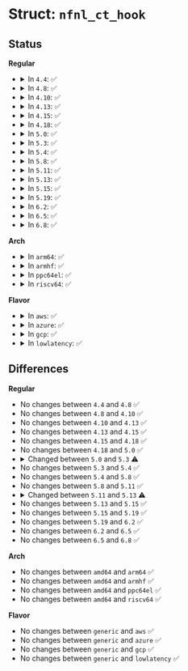 # Struct: <code>nfnl_ct_hook</code>

## Status
<b>Regular</b>
<ul>
<li>
<details>
<summary>In <code>4.4</code>: ✅</summary>

```c
struct nfnl_ct_hook {
    struct nf_conn * (*get_ct)(const struct sk_buff *, enum ip_conntrack_info *);
    size_t (*build_size)(const struct nf_conn *);
    int (*build)(struct sk_buff *, struct nf_conn *, enum ip_conntrack_info, u_int16_t, u_int16_t);
    int (*parse)(const struct nlattr *, struct nf_conn *);
    int (*attach_expect)(const struct nlattr *, struct nf_conn *, u32, u32);
    void (*seq_adjust)(struct sk_buff *, struct nf_conn *, enum ip_conntrack_info, s32);
};
```
</details>
</li>
<li>
<details>
<summary>In <code>4.8</code>: ✅</summary>

```c
struct nfnl_ct_hook {
    struct nf_conn * (*get_ct)(const struct sk_buff *, enum ip_conntrack_info *);
    size_t (*build_size)(const struct nf_conn *);
    int (*build)(struct sk_buff *, struct nf_conn *, enum ip_conntrack_info, u_int16_t, u_int16_t);
    int (*parse)(const struct nlattr *, struct nf_conn *);
    int (*attach_expect)(const struct nlattr *, struct nf_conn *, u32, u32);
    void (*seq_adjust)(struct sk_buff *, struct nf_conn *, enum ip_conntrack_info, s32);
};
```
</details>
</li>
<li>
<details>
<summary>In <code>4.10</code>: ✅</summary>

```c
struct nfnl_ct_hook {
    struct nf_conn * (*get_ct)(const struct sk_buff *, enum ip_conntrack_info *);
    size_t (*build_size)(const struct nf_conn *);
    int (*build)(struct sk_buff *, struct nf_conn *, enum ip_conntrack_info, u_int16_t, u_int16_t);
    int (*parse)(const struct nlattr *, struct nf_conn *);
    int (*attach_expect)(const struct nlattr *, struct nf_conn *, u32, u32);
    void (*seq_adjust)(struct sk_buff *, struct nf_conn *, enum ip_conntrack_info, s32);
};
```
</details>
</li>
<li>
<details>
<summary>In <code>4.13</code>: ✅</summary>

```c
struct nfnl_ct_hook {
    struct nf_conn * (*get_ct)(const struct sk_buff *, enum ip_conntrack_info *);
    size_t (*build_size)(const struct nf_conn *);
    int (*build)(struct sk_buff *, struct nf_conn *, enum ip_conntrack_info, u_int16_t, u_int16_t);
    int (*parse)(const struct nlattr *, struct nf_conn *);
    int (*attach_expect)(const struct nlattr *, struct nf_conn *, u32, u32);
    void (*seq_adjust)(struct sk_buff *, struct nf_conn *, enum ip_conntrack_info, s32);
};
```
</details>
</li>
<li>
<details>
<summary>In <code>4.15</code>: ✅</summary>

```c
struct nfnl_ct_hook {
    struct nf_conn * (*get_ct)(const struct sk_buff *, enum ip_conntrack_info *);
    size_t (*build_size)(const struct nf_conn *);
    int (*build)(struct sk_buff *, struct nf_conn *, enum ip_conntrack_info, u_int16_t, u_int16_t);
    int (*parse)(const struct nlattr *, struct nf_conn *);
    int (*attach_expect)(const struct nlattr *, struct nf_conn *, u32, u32);
    void (*seq_adjust)(struct sk_buff *, struct nf_conn *, enum ip_conntrack_info, s32);
};
```
</details>
</li>
<li>
<details>
<summary>In <code>4.18</code>: ✅</summary>

```c
struct nfnl_ct_hook {
    struct nf_conn * (*get_ct)(const struct sk_buff *, enum ip_conntrack_info *);
    size_t (*build_size)(const struct nf_conn *);
    int (*build)(struct sk_buff *, struct nf_conn *, enum ip_conntrack_info, u_int16_t, u_int16_t);
    int (*parse)(const struct nlattr *, struct nf_conn *);
    int (*attach_expect)(const struct nlattr *, struct nf_conn *, u32, u32);
    void (*seq_adjust)(struct sk_buff *, struct nf_conn *, enum ip_conntrack_info, s32);
};
```
</details>
</li>
<li>
<details>
<summary>In <code>5.0</code>: ✅</summary>

```c
struct nfnl_ct_hook {
    struct nf_conn * (*get_ct)(const struct sk_buff *, enum ip_conntrack_info *);
    size_t (*build_size)(const struct nf_conn *);
    int (*build)(struct sk_buff *, struct nf_conn *, enum ip_conntrack_info, u_int16_t, u_int16_t);
    int (*parse)(const struct nlattr *, struct nf_conn *);
    int (*attach_expect)(const struct nlattr *, struct nf_conn *, u32, u32);
    void (*seq_adjust)(struct sk_buff *, struct nf_conn *, enum ip_conntrack_info, s32);
};
```
</details>
</li>
<li>
<details>
<summary>In <code>5.3</code>: ✅</summary>

```c
struct nfnl_ct_hook {
    struct nf_conn * (*get_ct)(const struct sk_buff *, enum ip_conntrack_info *);
    size_t (*build_size)(const struct nf_conn *);
    int (*build)(struct sk_buff *, struct nf_conn *, enum ip_conntrack_info, u_int16_t, u_int16_t);
    int (*parse)(const struct nlattr *, struct nf_conn *);
    int (*attach_expect)(const struct nlattr *, struct nf_conn *, u32, u32);
    void (*seq_adjust)(struct sk_buff *, struct nf_conn *, enum ip_conntrack_info, s32);
};
```
</details>
</li>
<li>
<details>
<summary>In <code>5.4</code>: ✅</summary>

```c
struct nfnl_ct_hook {
    struct nf_conn * (*get_ct)(const struct sk_buff *, enum ip_conntrack_info *);
    size_t (*build_size)(const struct nf_conn *);
    int (*build)(struct sk_buff *, struct nf_conn *, enum ip_conntrack_info, u_int16_t, u_int16_t);
    int (*parse)(const struct nlattr *, struct nf_conn *);
    int (*attach_expect)(const struct nlattr *, struct nf_conn *, u32, u32);
    void (*seq_adjust)(struct sk_buff *, struct nf_conn *, enum ip_conntrack_info, s32);
};
```
</details>
</li>
<li>
<details>
<summary>In <code>5.8</code>: ✅</summary>

```c
struct nfnl_ct_hook {
    struct nf_conn * (*get_ct)(const struct sk_buff *, enum ip_conntrack_info *);
    size_t (*build_size)(const struct nf_conn *);
    int (*build)(struct sk_buff *, struct nf_conn *, enum ip_conntrack_info, u_int16_t, u_int16_t);
    int (*parse)(const struct nlattr *, struct nf_conn *);
    int (*attach_expect)(const struct nlattr *, struct nf_conn *, u32, u32);
    void (*seq_adjust)(struct sk_buff *, struct nf_conn *, enum ip_conntrack_info, s32);
};
```
</details>
</li>
<li>
<details>
<summary>In <code>5.11</code>: ✅</summary>

```c
struct nfnl_ct_hook {
    struct nf_conn * (*get_ct)(const struct sk_buff *, enum ip_conntrack_info *);
    size_t (*build_size)(const struct nf_conn *);
    int (*build)(struct sk_buff *, struct nf_conn *, enum ip_conntrack_info, u_int16_t, u_int16_t);
    int (*parse)(const struct nlattr *, struct nf_conn *);
    int (*attach_expect)(const struct nlattr *, struct nf_conn *, u32, u32);
    void (*seq_adjust)(struct sk_buff *, struct nf_conn *, enum ip_conntrack_info, s32);
};
```
</details>
</li>
<li>
<details>
<summary>In <code>5.13</code>: ✅</summary>

```c
struct nfnl_ct_hook {
    size_t (*build_size)(const struct nf_conn *);
    int (*build)(struct sk_buff *, struct nf_conn *, enum ip_conntrack_info, u_int16_t, u_int16_t);
    int (*parse)(const struct nlattr *, struct nf_conn *);
    int (*attach_expect)(const struct nlattr *, struct nf_conn *, u32, u32);
    void (*seq_adjust)(struct sk_buff *, struct nf_conn *, enum ip_conntrack_info, s32);
};
```
</details>
</li>
<li>
<details>
<summary>In <code>5.15</code>: ✅</summary>

```c
struct nfnl_ct_hook {
    size_t (*build_size)(const struct nf_conn *);
    int (*build)(struct sk_buff *, struct nf_conn *, enum ip_conntrack_info, u_int16_t, u_int16_t);
    int (*parse)(const struct nlattr *, struct nf_conn *);
    int (*attach_expect)(const struct nlattr *, struct nf_conn *, u32, u32);
    void (*seq_adjust)(struct sk_buff *, struct nf_conn *, enum ip_conntrack_info, s32);
};
```
</details>
</li>
<li>
<details>
<summary>In <code>5.19</code>: ✅</summary>

```c
struct nfnl_ct_hook {
    size_t (*build_size)(const struct nf_conn *);
    int (*build)(struct sk_buff *, struct nf_conn *, enum ip_conntrack_info, u_int16_t, u_int16_t);
    int (*parse)(const struct nlattr *, struct nf_conn *);
    int (*attach_expect)(const struct nlattr *, struct nf_conn *, u32, u32);
    void (*seq_adjust)(struct sk_buff *, struct nf_conn *, enum ip_conntrack_info, s32);
};
```
</details>
</li>
<li>
<details>
<summary>In <code>6.2</code>: ✅</summary>

```c
struct nfnl_ct_hook {
    size_t (*build_size)(const struct nf_conn *);
    int (*build)(struct sk_buff *, struct nf_conn *, enum ip_conntrack_info, u_int16_t, u_int16_t);
    int (*parse)(const struct nlattr *, struct nf_conn *);
    int (*attach_expect)(const struct nlattr *, struct nf_conn *, u32, u32);
    void (*seq_adjust)(struct sk_buff *, struct nf_conn *, enum ip_conntrack_info, s32);
};
```
</details>
</li>
<li>
<details>
<summary>In <code>6.5</code>: ✅</summary>

```c
struct nfnl_ct_hook {
    size_t (*build_size)(const struct nf_conn *);
    int (*build)(struct sk_buff *, struct nf_conn *, enum ip_conntrack_info, u_int16_t, u_int16_t);
    int (*parse)(const struct nlattr *, struct nf_conn *);
    int (*attach_expect)(const struct nlattr *, struct nf_conn *, u32, u32);
    void (*seq_adjust)(struct sk_buff *, struct nf_conn *, enum ip_conntrack_info, s32);
};
```
</details>
</li>
<li>
<details>
<summary>In <code>6.8</code>: ✅</summary>

```c
struct nfnl_ct_hook {
    size_t (*build_size)(const struct nf_conn *);
    int (*build)(struct sk_buff *, struct nf_conn *, enum ip_conntrack_info, u_int16_t, u_int16_t);
    int (*parse)(const struct nlattr *, struct nf_conn *);
    int (*attach_expect)(const struct nlattr *, struct nf_conn *, u32, u32);
    void (*seq_adjust)(struct sk_buff *, struct nf_conn *, enum ip_conntrack_info, s32);
};
```
</details>
</li>
</ul>
<b>Arch</b>
<ul>
<li>
<details>
<summary>In <code>arm64</code>: ✅</summary>

```c
struct nfnl_ct_hook {
    struct nf_conn * (*get_ct)(const struct sk_buff *, enum ip_conntrack_info *);
    size_t (*build_size)(const struct nf_conn *);
    int (*build)(struct sk_buff *, struct nf_conn *, enum ip_conntrack_info, u_int16_t, u_int16_t);
    int (*parse)(const struct nlattr *, struct nf_conn *);
    int (*attach_expect)(const struct nlattr *, struct nf_conn *, u32, u32);
    void (*seq_adjust)(struct sk_buff *, struct nf_conn *, enum ip_conntrack_info, s32);
};
```
</details>
</li>
<li>
<details>
<summary>In <code>armhf</code>: ✅</summary>

```c
struct nfnl_ct_hook {
    struct nf_conn * (*get_ct)(const struct sk_buff *, enum ip_conntrack_info *);
    size_t (*build_size)(const struct nf_conn *);
    int (*build)(struct sk_buff *, struct nf_conn *, enum ip_conntrack_info, u_int16_t, u_int16_t);
    int (*parse)(const struct nlattr *, struct nf_conn *);
    int (*attach_expect)(const struct nlattr *, struct nf_conn *, u32, u32);
    void (*seq_adjust)(struct sk_buff *, struct nf_conn *, enum ip_conntrack_info, s32);
};
```
</details>
</li>
<li>
<details>
<summary>In <code>ppc64el</code>: ✅</summary>

```c
struct nfnl_ct_hook {
    struct nf_conn * (*get_ct)(const struct sk_buff *, enum ip_conntrack_info *);
    size_t (*build_size)(const struct nf_conn *);
    int (*build)(struct sk_buff *, struct nf_conn *, enum ip_conntrack_info, u_int16_t, u_int16_t);
    int (*parse)(const struct nlattr *, struct nf_conn *);
    int (*attach_expect)(const struct nlattr *, struct nf_conn *, u32, u32);
    void (*seq_adjust)(struct sk_buff *, struct nf_conn *, enum ip_conntrack_info, s32);
};
```
</details>
</li>
<li>
<details>
<summary>In <code>riscv64</code>: ✅</summary>

```c
struct nfnl_ct_hook {
    struct nf_conn * (*get_ct)(const struct sk_buff *, enum ip_conntrack_info *);
    size_t (*build_size)(const struct nf_conn *);
    int (*build)(struct sk_buff *, struct nf_conn *, enum ip_conntrack_info, u_int16_t, u_int16_t);
    int (*parse)(const struct nlattr *, struct nf_conn *);
    int (*attach_expect)(const struct nlattr *, struct nf_conn *, u32, u32);
    void (*seq_adjust)(struct sk_buff *, struct nf_conn *, enum ip_conntrack_info, s32);
};
```
</details>
</li>
</ul>
<b>Flavor</b>
<ul>
<li>
<details>
<summary>In <code>aws</code>: ✅</summary>

```c
struct nfnl_ct_hook {
    struct nf_conn * (*get_ct)(const struct sk_buff *, enum ip_conntrack_info *);
    size_t (*build_size)(const struct nf_conn *);
    int (*build)(struct sk_buff *, struct nf_conn *, enum ip_conntrack_info, u_int16_t, u_int16_t);
    int (*parse)(const struct nlattr *, struct nf_conn *);
    int (*attach_expect)(const struct nlattr *, struct nf_conn *, u32, u32);
    void (*seq_adjust)(struct sk_buff *, struct nf_conn *, enum ip_conntrack_info, s32);
};
```
</details>
</li>
<li>
<details>
<summary>In <code>azure</code>: ✅</summary>

```c
struct nfnl_ct_hook {
    struct nf_conn * (*get_ct)(const struct sk_buff *, enum ip_conntrack_info *);
    size_t (*build_size)(const struct nf_conn *);
    int (*build)(struct sk_buff *, struct nf_conn *, enum ip_conntrack_info, u_int16_t, u_int16_t);
    int (*parse)(const struct nlattr *, struct nf_conn *);
    int (*attach_expect)(const struct nlattr *, struct nf_conn *, u32, u32);
    void (*seq_adjust)(struct sk_buff *, struct nf_conn *, enum ip_conntrack_info, s32);
};
```
</details>
</li>
<li>
<details>
<summary>In <code>gcp</code>: ✅</summary>

```c
struct nfnl_ct_hook {
    struct nf_conn * (*get_ct)(const struct sk_buff *, enum ip_conntrack_info *);
    size_t (*build_size)(const struct nf_conn *);
    int (*build)(struct sk_buff *, struct nf_conn *, enum ip_conntrack_info, u_int16_t, u_int16_t);
    int (*parse)(const struct nlattr *, struct nf_conn *);
    int (*attach_expect)(const struct nlattr *, struct nf_conn *, u32, u32);
    void (*seq_adjust)(struct sk_buff *, struct nf_conn *, enum ip_conntrack_info, s32);
};
```
</details>
</li>
<li>
<details>
<summary>In <code>lowlatency</code>: ✅</summary>

```c
struct nfnl_ct_hook {
    struct nf_conn * (*get_ct)(const struct sk_buff *, enum ip_conntrack_info *);
    size_t (*build_size)(const struct nf_conn *);
    int (*build)(struct sk_buff *, struct nf_conn *, enum ip_conntrack_info, u_int16_t, u_int16_t);
    int (*parse)(const struct nlattr *, struct nf_conn *);
    int (*attach_expect)(const struct nlattr *, struct nf_conn *, u32, u32);
    void (*seq_adjust)(struct sk_buff *, struct nf_conn *, enum ip_conntrack_info, s32);
};
```
</details>
</li>
</ul>

## Differences
<b>Regular</b>
<ul>
<li>
No changes between <code>4.4</code> and <code>4.8</code> ✅
</li>
<li>
No changes between <code>4.8</code> and <code>4.10</code> ✅
</li>
<li>
No changes between <code>4.10</code> and <code>4.13</code> ✅
</li>
<li>
No changes between <code>4.13</code> and <code>4.15</code> ✅
</li>
<li>
No changes between <code>4.15</code> and <code>4.18</code> ✅
</li>
<li>
No changes between <code>4.18</code> and <code>5.0</code> ✅
</li>
<li>
<details>
<summary>Changed between <code>5.0</code> and <code>5.3</code> ⚠️</summary>
<ul>
<li>
<b>Field type changed. </b>
<code>struct nf_conn * (*get_ct)(const struct sk_buff *, enum ip_conntrack_info *)</code> ➡️ <code>struct nf_conn * (*get_ct)(const struct sk_buff *, enum ip_conntrack_info *)</code>
</li>
<li>
<b>Field type changed. </b>
<code>size_t (*build_size)(const struct nf_conn *)</code> ➡️ <code>size_t (*build_size)(const struct nf_conn *)</code>
</li>
<li>
<b>Field type changed. </b>
<code>int (*build)(struct sk_buff *, struct nf_conn *, enum ip_conntrack_info, u_int16_t, u_int16_t)</code> ➡️ <code>int (*build)(struct sk_buff *, struct nf_conn *, enum ip_conntrack_info, u_int16_t, u_int16_t)</code>
</li>
<li>
<b>Field type changed. </b>
<code>int (*parse)(const struct nlattr *, struct nf_conn *)</code> ➡️ <code>int (*parse)(const struct nlattr *, struct nf_conn *)</code>
</li>
<li>
<b>Field type changed. </b>
<code>int (*attach_expect)(const struct nlattr *, struct nf_conn *, u32, u32)</code> ➡️ <code>int (*attach_expect)(const struct nlattr *, struct nf_conn *, u32, u32)</code>
</li>
<li>
<b>Field type changed. </b>
<code>void (*seq_adjust)(struct sk_buff *, struct nf_conn *, enum ip_conntrack_info, s32)</code> ➡️ <code>void (*seq_adjust)(struct sk_buff *, struct nf_conn *, enum ip_conntrack_info, s32)</code>
</li>
</ul>
</details>
</li>
<li>
No changes between <code>5.3</code> and <code>5.4</code> ✅
</li>
<li>
No changes between <code>5.4</code> and <code>5.8</code> ✅
</li>
<li>
No changes between <code>5.8</code> and <code>5.11</code> ✅
</li>
<li>
<details>
<summary>Changed between <code>5.11</code> and <code>5.13</code> ⚠️</summary>
<ul>
<li>
<b>Field removed. </b>
<code>struct nf_conn * (*get_ct)(const struct sk_buff *, enum ip_conntrack_info *)</code>
</li>
</ul>
</details>
</li>
<li>
No changes between <code>5.13</code> and <code>5.15</code> ✅
</li>
<li>
No changes between <code>5.15</code> and <code>5.19</code> ✅
</li>
<li>
No changes between <code>5.19</code> and <code>6.2</code> ✅
</li>
<li>
No changes between <code>6.2</code> and <code>6.5</code> ✅
</li>
<li>
No changes between <code>6.5</code> and <code>6.8</code> ✅
</li>
</ul>
<b>Arch</b>
<ul>
<li>
No changes between <code>amd64</code> and <code>arm64</code> ✅
</li>
<li>
No changes between <code>amd64</code> and <code>armhf</code> ✅
</li>
<li>
No changes between <code>amd64</code> and <code>ppc64el</code> ✅
</li>
<li>
No changes between <code>amd64</code> and <code>riscv64</code> ✅
</li>
</ul>
<b>Flavor</b>
<ul>
<li>
No changes between <code>generic</code> and <code>aws</code> ✅
</li>
<li>
No changes between <code>generic</code> and <code>azure</code> ✅
</li>
<li>
No changes between <code>generic</code> and <code>gcp</code> ✅
</li>
<li>
No changes between <code>generic</code> and <code>lowlatency</code> ✅
</li>
</ul>
